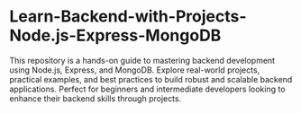 # Learn-Backend-with-Projects-Node.js-Express-MongoDB
This repository is a hands-on guide to mastering backend development using Node.js, Express, and MongoDB. Explore real-world projects, practical examples, and best practices to build robust and scalable backend applications. Perfect for beginners and intermediate developers looking to enhance their backend skills through projects.
